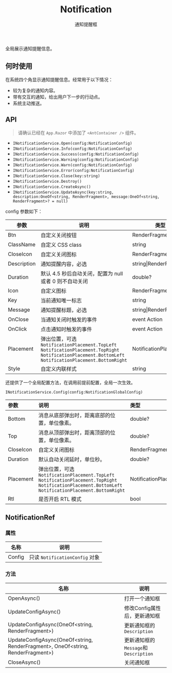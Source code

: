 ﻿---
category: Components
type: 反馈
subtitle: 通知提醒框
title: Notification
cover: https://gw.alipayobjects.com/zos/alicdn/Jxm5nw61w/Notification.svg
---

全局展示通知提醒信息。

## 何时使用

在系统四个角显示通知提醒信息。经常用于以下情况：

- 较为复杂的通知内容。
- 带有交互的通知，给出用户下一步的行动点。
- 系统主动推送。

## API

> 请确认已经在 `App.Razor` 中添加了 `<AntContainer />` 组件。

- `INotificationService.Open(config:NotificationConfig)`
- `INotificationService.Info(config:NotificationConfig)`
- `INotificationService.Success(config:NotificationConfig)`
- `INotificationService.Warning(config:NotificationConfig)`
- `INotificationService.Warn(config:NotificationConfig)`
- `INotificationService.Error(config:NotificationConfig)`
- `INotificationService.Close(key:string)`
- `INotificationService.Destroy()`
- `INotificationService.CreateAsync()`
- `INotificationService.UpdateAsync(key:string, description:OneOf<string, RenderFragment>, message:OneOf<string, RenderFragment>? = null)`

config 参数如下：

| 参数        | 说明                                                         | 类型                      | 默认值                              |
| ----------- | ------------------------------------------------------------ | ------------------------- | ----------------------------------- |
| Btn         | 自定义关闭按钮                                               | RenderFragment            | null                                |
| ClassName   | 自定义 CSS class                                             | string                    | null                                |
| CloseIcon   | 自定义关闭图标                                               | RenderFragment            | null                                |
| Description | 通知提醒内容，必选                                           | string\|RenderFragment    | -                                   |
| Duration    | 默认 4.5 秒后自动关闭，配置为 null 或者 0 则不自动关闭         | double?                   | 4.5                                 |
| Icon        | 自定义图标                                                   | RenderFragment            | null                                |
| Key         | 当前通知唯一标志                                             | string                    | Guid.NewGuid().ToString()       |
| Message     | 通知提醒标题，必选                                           | string\|RenderFragment    | -                                   |
| OnClose     | 当通知关闭时触发的事件                                      |  event Action             | null                                |
| OnClick     | 点击通知时触发的事件                                |  event Action              | null                                |
| Placement   | 弹出位置，可选 `NotificationPlacement.TopLeft` `NotificationPlacement.TopRight` `NotificationPlacement.BottomLeft` `NotificationPlacement.BottomRight` | NotificationPlacement? | `NotificationPlacement.TopRight` |
| Style       | 自定义内联样式                                               | string                    | null                                |

还提供了一个全局配置方法，在调用前提前配置，全局一次生效。

`INotificationService.Config(config:NotificationGlobalConfig)`

| 参数      | 说明                                                         | 类型                       | 默认值                            |
| :-------- | :----------------------------------------------------------- | :------------------------- | :-------------------------------- |
| Bottom    | 消息从底部弹出时，距离底部的位置，单位像素。                 | double?                    | 24                                |
| Top       | 消息从顶部弹出时，距离顶部的位置，单位像素。                 | double?                    | 24                                |
| CloseIcon | 自定义关闭图标                                               | RenderFragment             | -                                 |
| Duration  | 默认自动关闭延时，单位秒。                                   | double?                    | 4.5                               |
| Placement | 弹出位置，可选 `NotificationPlacement.TopLeft` `NotificationPlacement.TopRight` `NotificationPlacement.BottomLeft` `NotificationPlacement.BottomRight` | NotificationPlacement? | NotificationPlacement.TopRight |
| Rtl       | 是否开启 RTL 模式                                            | bool                       | `false`                           |

## NotificationRef

### 属性

| 名称   | 说明                           |
| ------ | ------------------------------ |
| Config | 只读 `NotificationConfig` 对象 |

### 方法

| 名称                                                         | 说明                                 |
| ------------------------------------------------------------ | ------------------------------------ |
| OpenAsync()                                                  | 打开一个通知框                       |
| UpdateConfigAsync()                                          | 修改Config属性后，更新通知框         |
| UpdateConfigAsync(OneOf<string, RenderFragment>)             | 更新通知框的`Description`            |
| UpdateConfigAsync(OneOf<string, RenderFragment>, OneOf<string, RenderFragment>) | 更新通知框的`Message`和`Description` |
| CloseAsync()                                                 | 关闭通知框                           |

